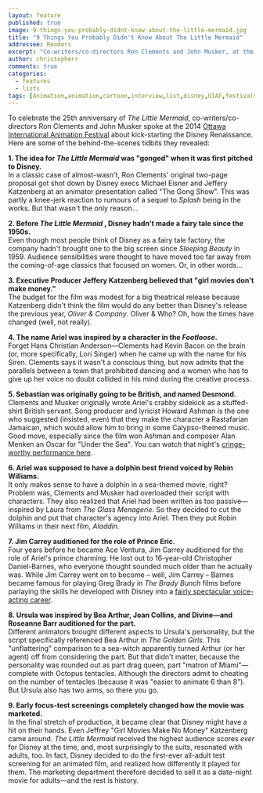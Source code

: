 ```yaml
---
layout: feature
published: true
image: 9-things-you-probably-didnt-know-about-the-little-mermaid.jpg
title: "9 Things You Probably Didn't Know About The Little Mermaid"
addressee: Readers
excerpt: "Co-writers/co-directors Ron Clements and John Musker, at the 2014 Ottawa International Animation Festival, talk about kick-starting the Disney Renaissance."
author: christopherr
comments: true
categories:
  - features
  - lists
tags: [Animation,animation,cartoon,interview,list,disney,OIAF,festivals]
---
```

To celebrate the 25th anniversary of _The Little Mermaid_, co-writers/co-directors Ron Clements and John Musker spoke at the 2014 [Ottawa International Animation Festival](https://www.animationfestival.ca) about kick-starting the Disney Renaissance. Here are some of the behind-the-scenes tidbits they revealed:

**1. The idea for _The Little Mermaid_ was "gonged" when it was first pitched to Disney.**  
In a classic case of almost-wasn't, Ron Clements' original two-page proposal got shot down by Disney execs Michael Eisner and Jeffery Katzenberg at an animator presentation called "The Gong Show". This was partly a knee-jerk reaction to rumours of a sequel to _Splash_ being in the works. But that wasn't the only reason…

**2. Before _The Little Mermaid_ , Disney hadn't made a fairy tale since the 1950s.**  
Even though most people think of Disney as a fairy tale factory, the company hadn't brought one to the big screen since _Sleeping Beauty_ in 1959. Audience sensibilities were thought to have moved too far away from the coming-of-age classics that focused on women. Or, in other words…

**3. Executive Producer Jeffery Katzenberg believed that "girl movies don't make money."**  
The budget for the film was modest for a big theatrical release because Katzenberg didn't think the film would do any better than Disney's release the previous year, _Oliver & Company_. Oliver & Who? Oh, how the times have changed (well, not really).

**4. The name Ariel was inspired by a character in the _Footloose_.**  
Forget Hans Christian Anderson—Clements had Kevin Bacon on the brain (or, more specifically, Lori Singer) when he came up with the name for his Siren. Clements says it wasn't a conscious thing, but now admits that the parallels between a town that prohibited dancing and a women who has to give up her voice no doubt collided in his mind during the creative process.

**5. Sebastian was originally going to be British, and named Desmond.**  
Clements and Musker originally wrote Ariel's crabby sidekick as a stuffed-shirt British servant. Song producer and lyricist Howard Ashman is the one who suggested (insisted, even) that they make the character a Rastafarian Jamaican, which would allow him to bring in some Calypso-themed music. Good move, especially since the film won Ashman and composer Alan Menken an Oscar for "Under the Sea". You can watch that night's [cringe-worthy performance here](https://www.youtube.com/watch?v=HIuTSrBtYF4).

**6. Ariel was supposed to have a dolphin best friend voiced by Robin Williams.**  
It only makes sense to have a dolphin in a sea-themed movie, right? Problem was, Clements and Musker had overloaded their script with characters. They also realized that Ariel had been written as too passive—inspired by Laura from _The Glass Menagerie_. So they decided to cut the dolphin and put that character's agency into Ariel. Then they put Robin Williams in their next film, _Aladdin_.

**7. Jim Carrey auditioned for the role of Prince Eric.**  
Four years before he became Ace Ventura, Jim Carrey auditioned for the role of Ariel's prince charming. He lost out to 16-year-old Christopher Daniel-Barnes, who everyone thought sounded much older than he actually was. While Jim Carrey went on to become – well, Jim Carrey – Barnes became famous for playing Greg Brady in _The Brady Bunch_ films before parlaying the skills he developed with Disney into a [fairly spectacular voice-acting career](http://www.imdb.com/name/nm0055549/).

**8. Ursula was inspired by Bea Arthur, Joan Collins, and Divine—and Roseanne Barr auditioned for the part.**  
Different animators brought different aspects to Ursula's personality, but the script specifically referenced Bea Arthur in _The Golden Girls_. This "unflattering" comparison to a sea-witch apparently turned Arthur (or her agent) off from considering the part. But that didn't matter, because the personality was rounded out as part drag queen, part "matron of Miami"—complete with Octopus tentacles. Although the directors admit to cheating on the number of tentacles (because it was "easier to animate 6 than 8"). But Ursula also has two arms, so there you go.

**9. Early focus-test screenings completely changed how the movie was marketed.**  
In the final stretch of production, it became clear that Disney might have a hit on their hands. Even Jeffrey "Girl Movies Make No Money" Katzenberg came around. _The Little Mermaid_ received the highest audience scores _ever_ for Disney at the time, and, most surprisingly to the suits, resonated with adults, too. In fact, Disney decided to do the first-ever all-adult test screening for an animated film, and realized how differently it played for them. The marketing department therefore decided to sell it as a date-night movie for adults—and the rest is history.